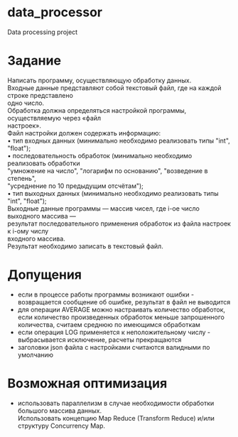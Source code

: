 # data_processor
Data processing project

# Задание
Написать программу, осуществляющую обработку данных.  
Входные данные представляют собой текстовый файл, где на каждой строке представлено  
одно число.  
Обработка должна определяться настройкой программы, осуществляемую через «файл  
настроек».  
    Файл настройки должен содержать информацию:  
• тип входных данных (минимально необходимо реализовать типы "int", "float");  
• последовательность обработок (минимально необходимо реализовать обработки  
"умножение на число", "логарифм по основанию", "возведение в степень",  
"усреднение по 10 предыдущим отсчётам");  
• тип выходных данных (минимально необходимо реализовать типы "int", "float");  
    Выходные данные программы — массив чисел, где i-ое число выходного массива —  
результат последовательного применения обработок из файла настроек к i-ому числу  
входного массива.  
    Результат необходимо записать в текстовый файл.  

# Допущения
- если в процессе работы программы возникают ошибки - возвращается сообщение об ошибке, результат в файл не выводится  
- для операции AVERAGE можно настраивать количество обработок, если количество произведенных обработок меньше запрошенного количества, считаем среднюю по имеющимся обработкам  
- если операция LOG применяется к неположительному числу - выбрасывается исключение, расчеты прекращаются  
- заголовки json файла с настройками считаются валидными по умолчанию  

# Возможная оптимизация
- использовать параллелизм в случае необходимости обработки большого массива данных.   
Использовать концепцию Map Reduce (Transform Reduce) и/или структуру Concurrency Map.  
